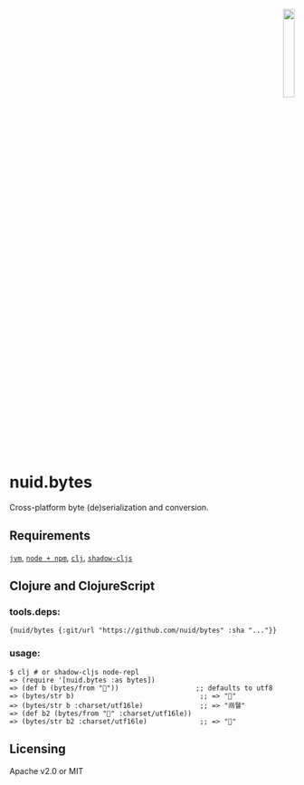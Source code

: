 <p align="right"><a href="https://nuid.io"><img src="https://nuid.io/svg/logo.svg" width="20%"></a></p>

# nuid.bytes

Cross-platform byte (de)serialization and conversion.

## Requirements

[`jvm`](https://www.java.com/en/download/), [`node + npm`](https://nodejs.org/en/download/), [`clj`](https://clojure.org/guides/getting_started), [`shadow-cljs`](https://shadow-cljs.github.io/docs/UsersGuide.html#_installation)

## Clojure and ClojureScript

### tools.deps:

`{nuid/bytes {:git/url "https://github.com/nuid/bytes" :sha "..."}}`

### usage:

```
$ clj # or shadow-cljs node-repl
=> (require '[nuid.bytes :as bytes])
=> (def b (bytes/from "🐴"))                   ;; defaults to utf8
=> (bytes/str b)                               ;; => "🐴"
=> (bytes/str b :charset/utf16le)              ;; => "鿰뒐"
=> (def b2 (bytes/from "🐴" :charset/utf16le))
=> (bytes/str b2 :charset/utf16le)             ;; => "🐴"
```

## Licensing

Apache v2.0 or MIT
